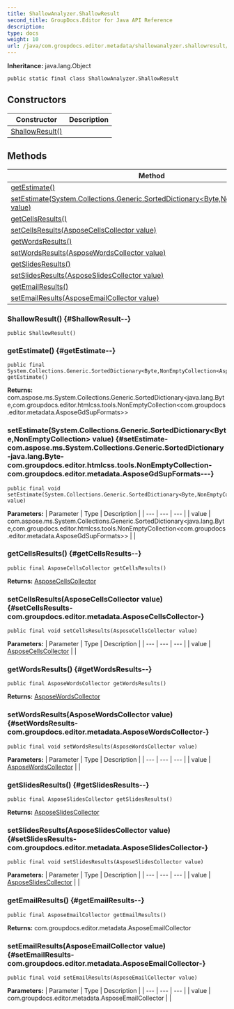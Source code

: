 ```yaml
---
title: ShallowAnalyzer.ShallowResult
second_title: GroupDocs.Editor for Java API Reference
description: 
type: docs
weight: 10
url: /java/com.groupdocs.editor.metadata/shallowanalyzer.shallowresult/
---
```

**Inheritance:**
java.lang.Object
```
public static final class ShallowAnalyzer.ShallowResult
```
## Constructors

| Constructor | Description |
| --- | --- |
| [ShallowResult()](#ShallowResult--) |  |
## Methods

| Method | Description |
| --- | --- |
| [getEstimate()](#getEstimate--) |  |
| [setEstimate(System.Collections.Generic.SortedDictionary<Byte,NonEmptyCollection<AsposeGdSupFormats>> value)](#setEstimate-com.aspose.ms.System.Collections.Generic.SortedDictionary-java.lang.Byte-com.groupdocs.editor.htmlcss.tools.NonEmptyCollection-com.groupdocs.editor.metadata.AsposeGdSupFormats---) |  |
| [getCellsResults()](#getCellsResults--) |  |
| [setCellsResults(AsposeCellsCollector value)](#setCellsResults-com.groupdocs.editor.metadata.AsposeCellsCollector-) |  |
| [getWordsResults()](#getWordsResults--) |  |
| [setWordsResults(AsposeWordsCollector value)](#setWordsResults-com.groupdocs.editor.metadata.AsposeWordsCollector-) |  |
| [getSlidesResults()](#getSlidesResults--) |  |
| [setSlidesResults(AsposeSlidesCollector value)](#setSlidesResults-com.groupdocs.editor.metadata.AsposeSlidesCollector-) |  |
| [getEmailResults()](#getEmailResults--) |  |
| [setEmailResults(AsposeEmailCollector value)](#setEmailResults-com.groupdocs.editor.metadata.AsposeEmailCollector-) |  |
### ShallowResult() {#ShallowResult--}
```
public ShallowResult()
```


### getEstimate() {#getEstimate--}
```
public final System.Collections.Generic.SortedDictionary<Byte,NonEmptyCollection<AsposeGdSupFormats>> getEstimate()
```




**Returns:**
com.aspose.ms.System.Collections.Generic.SortedDictionary<java.lang.Byte,com.groupdocs.editor.htmlcss.tools.NonEmptyCollection<com.groupdocs.editor.metadata.AsposeGdSupFormats>>
### setEstimate(System.Collections.Generic.SortedDictionary<Byte,NonEmptyCollection<AsposeGdSupFormats>> value) {#setEstimate-com.aspose.ms.System.Collections.Generic.SortedDictionary-java.lang.Byte-com.groupdocs.editor.htmlcss.tools.NonEmptyCollection-com.groupdocs.editor.metadata.AsposeGdSupFormats---}
```
public final void setEstimate(System.Collections.Generic.SortedDictionary<Byte,NonEmptyCollection<AsposeGdSupFormats>> value)
```




**Parameters:**
| Parameter | Type | Description |
| --- | --- | --- |
| value | com.aspose.ms.System.Collections.Generic.SortedDictionary<java.lang.Byte,com.groupdocs.editor.htmlcss.tools.NonEmptyCollection<com.groupdocs.editor.metadata.AsposeGdSupFormats>> |  |

### getCellsResults() {#getCellsResults--}
```
public final AsposeCellsCollector getCellsResults()
```




**Returns:**
[AsposeCellsCollector](../../com.groupdocs.editor.metadata/asposecellscollector)
### setCellsResults(AsposeCellsCollector value) {#setCellsResults-com.groupdocs.editor.metadata.AsposeCellsCollector-}
```
public final void setCellsResults(AsposeCellsCollector value)
```




**Parameters:**
| Parameter | Type | Description |
| --- | --- | --- |
| value | [AsposeCellsCollector](../../com.groupdocs.editor.metadata/asposecellscollector) |  |

### getWordsResults() {#getWordsResults--}
```
public final AsposeWordsCollector getWordsResults()
```




**Returns:**
[AsposeWordsCollector](../../com.groupdocs.editor.metadata/asposewordscollector)
### setWordsResults(AsposeWordsCollector value) {#setWordsResults-com.groupdocs.editor.metadata.AsposeWordsCollector-}
```
public final void setWordsResults(AsposeWordsCollector value)
```




**Parameters:**
| Parameter | Type | Description |
| --- | --- | --- |
| value | [AsposeWordsCollector](../../com.groupdocs.editor.metadata/asposewordscollector) |  |

### getSlidesResults() {#getSlidesResults--}
```
public final AsposeSlidesCollector getSlidesResults()
```




**Returns:**
[AsposeSlidesCollector](../../com.groupdocs.editor.metadata/asposeslidescollector)
### setSlidesResults(AsposeSlidesCollector value) {#setSlidesResults-com.groupdocs.editor.metadata.AsposeSlidesCollector-}
```
public final void setSlidesResults(AsposeSlidesCollector value)
```




**Parameters:**
| Parameter | Type | Description |
| --- | --- | --- |
| value | [AsposeSlidesCollector](../../com.groupdocs.editor.metadata/asposeslidescollector) |  |

### getEmailResults() {#getEmailResults--}
```
public final AsposeEmailCollector getEmailResults()
```




**Returns:**
com.groupdocs.editor.metadata.AsposeEmailCollector
### setEmailResults(AsposeEmailCollector value) {#setEmailResults-com.groupdocs.editor.metadata.AsposeEmailCollector-}
```
public final void setEmailResults(AsposeEmailCollector value)
```




**Parameters:**
| Parameter | Type | Description |
| --- | --- | --- |
| value | com.groupdocs.editor.metadata.AsposeEmailCollector |  |


